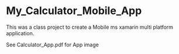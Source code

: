 # My_Calculator_Mobile_App

This was a class project to create a Mobile ms xamarin multi platform application.

See Calculator_App.pdf for App image
